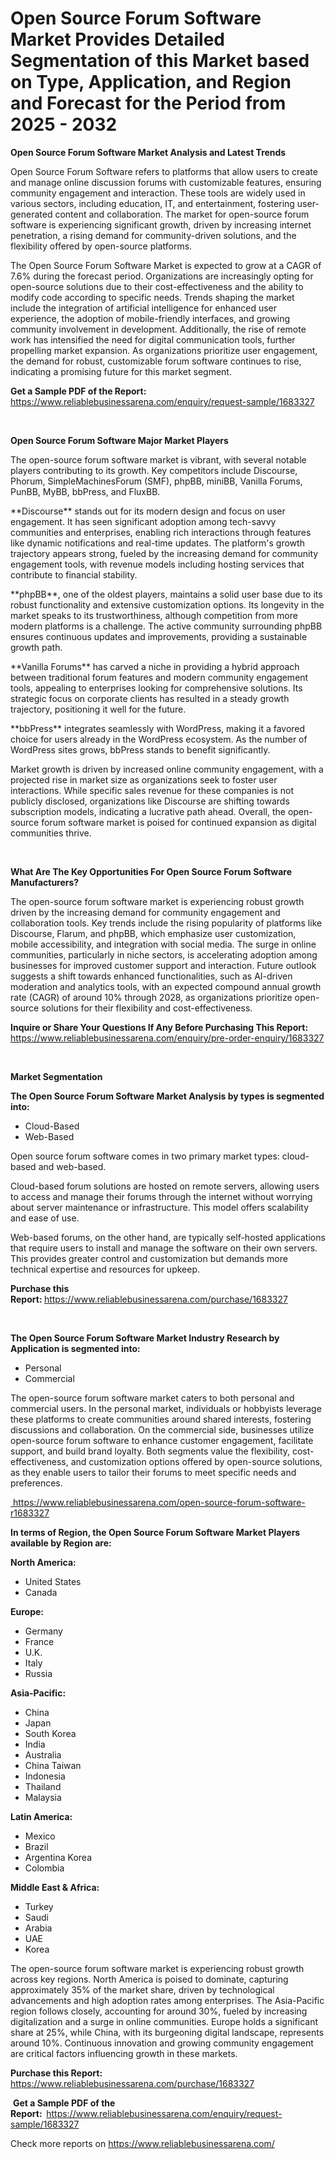 <p><h1>Open Source Forum Software Market Provides Detailed Segmentation of this Market based on Type, Application, and Region and Forecast for the Period from 2025 - 2032</h1></p><p><strong>Open Source Forum Software Market Analysis and Latest Trends</strong></p>
<p><p>Open Source Forum Software refers to platforms that allow users to create and manage online discussion forums with customizable features, ensuring community engagement and interaction. These tools are widely used in various sectors, including education, IT, and entertainment, fostering user-generated content and collaboration. The market for open-source forum software is experiencing significant growth, driven by increasing internet penetration, a rising demand for community-driven solutions, and the flexibility offered by open-source platforms.</p><p>The Open Source Forum Software Market is expected to grow at a CAGR of 7.6% during the forecast period. Organizations are increasingly opting for open-source solutions due to their cost-effectiveness and the ability to modify code according to specific needs. Trends shaping the market include the integration of artificial intelligence for enhanced user experience, the adoption of mobile-friendly interfaces, and growing community involvement in development. Additionally, the rise of remote work has intensified the need for digital communication tools, further propelling market expansion. As organizations prioritize user engagement, the demand for robust, customizable forum software continues to rise, indicating a promising future for this market segment.</p></p>
<p><strong>Get a Sample PDF of the Report:&nbsp;</strong> <a href="https://www.reliablebusinessarena.com/enquiry/request-sample/1683327?utm_campaign=3041&utm_medium=2&utm_source=Github&utm_content=ia&utm_term=26032025&utm_id=open-source-forum-software">https://www.reliablebusinessarena.com/enquiry/request-sample/1683327</a></p>
<p>&nbsp;</p>
<p><strong>Open Source Forum Software Major Market Players</strong></p>
<p><p>The open-source forum software market is vibrant, with several notable players contributing to its growth. Key competitors include Discourse, Phorum, SimpleMachinesForum (SMF), phpBB, miniBB, Vanilla Forums, PunBB, MyBB, bbPress, and FluxBB.</p><p>**Discourse** stands out for its modern design and focus on user engagement. It has seen significant adoption among tech-savvy communities and enterprises, enabling rich interactions through features like dynamic notifications and real-time updates. The platform's growth trajectory appears strong, fueled by the increasing demand for community engagement tools, with revenue models including hosting services that contribute to financial stability.</p><p>**phpBB**, one of the oldest players, maintains a solid user base due to its robust functionality and extensive customization options. Its longevity in the market speaks to its trustworthiness, although competition from more modern platforms is a challenge. The active community surrounding phpBB ensures continuous updates and improvements, providing a sustainable growth path.</p><p>**Vanilla Forums** has carved a niche in providing a hybrid approach between traditional forum features and modern community engagement tools, appealing to enterprises looking for comprehensive solutions. Its strategic focus on corporate clients has resulted in a steady growth trajectory, positioning it well for the future.</p><p>**bbPress** integrates seamlessly with WordPress, making it a favored choice for users already in the WordPress ecosystem. As the number of WordPress sites grows, bbPress stands to benefit significantly.</p><p>Market growth is driven by increased online community engagement, with a projected rise in market size as organizations seek to foster user interactions. While specific sales revenue for these companies is not publicly disclosed, organizations like Discourse are shifting towards subscription models, indicating a lucrative path ahead. Overall, the open-source forum software market is poised for continued expansion as digital communities thrive.</p></p>
<p>&nbsp;</p>
<p><strong>What Are The Key Opportunities For Open Source Forum Software Manufacturers?</strong></p>
<p><p>The open-source forum software market is experiencing robust growth driven by the increasing demand for community engagement and collaboration tools. Key trends include the rising popularity of platforms like Discourse, Flarum, and phpBB, which emphasize user customization, mobile accessibility, and integration with social media. The surge in online communities, particularly in niche sectors, is accelerating adoption among businesses for improved customer support and interaction. Future outlook suggests a shift towards enhanced functionalities, such as AI-driven moderation and analytics tools, with an expected compound annual growth rate (CAGR) of around 10% through 2028, as organizations prioritize open-source solutions for their flexibility and cost-effectiveness.</p></p>
<p><strong>Inquire or Share Your Questions If Any Before Purchasing This Report:</strong> <a href="https://www.reliablebusinessarena.com/enquiry/pre-order-enquiry/1683327?utm_campaign=3041&utm_medium=2&utm_source=Github&utm_content=ia&utm_term=26032025&utm_id=open-source-forum-software">https://www.reliablebusinessarena.com/enquiry/pre-order-enquiry/1683327</a></p>
<p>&nbsp;</p>
<p><strong>Market Segmentation</strong></p>
<p><strong>The Open Source Forum Software Market Analysis by types is segmented into:</strong></p>
<p><ul><li>Cloud-Based</li><li>Web-Based</li></ul></p>
<p><p>Open source forum software comes in two primary market types: cloud-based and web-based. </p><p>Cloud-based forum solutions are hosted on remote servers, allowing users to access and manage their forums through the internet without worrying about server maintenance or infrastructure. This model offers scalability and ease of use.</p><p>Web-based forums, on the other hand, are typically self-hosted applications that require users to install and manage the software on their own servers. This provides greater control and customization but demands more technical expertise and resources for upkeep.</p></p>
<p><strong>Purchase this Report:&nbsp;</strong><a href="https://www.reliablebusinessarena.com/purchase/1683327?utm_campaign=3041&utm_medium=2&utm_source=Github&utm_content=ia&utm_term=26032025&utm_id=open-source-forum-software">https://www.reliablebusinessarena.com/purchase/1683327</a></p>
<p>&nbsp;</p>
<p><strong>The Open Source Forum Software Market Industry Research by Application is segmented into:</strong></p>
<p><ul><li>Personal</li><li>Commercial</li></ul></p>
<p><p>The open-source forum software market caters to both personal and commercial users. In the personal market, individuals or hobbyists leverage these platforms to create communities around shared interests, fostering discussions and collaboration. On the commercial side, businesses utilize open-source forum software to enhance customer engagement, facilitate support, and build brand loyalty. Both segments value the flexibility, cost-effectiveness, and customization options offered by open-source solutions, as they enable users to tailor their forums to meet specific needs and preferences.</p></p>
<p><a href="https://www.reliablebusinessarena.com/open-source-forum-software-r1683327?utm_campaign=3041&utm_medium=2&utm_source=Github&utm_content=ia&utm_term=26032025&utm_id=open-source-forum-software">&nbsp;https://www.reliablebusinessarena.com/open-source-forum-software-r1683327</a></p>
<p><strong>In terms of Region, the Open Source Forum Software Market Players available by Region are:</strong></p>
<p>
    <p> <strong> North America: </strong>
        <ul>
            <li>United States</li>
            <li>Canada</li>
        </ul>
        </p> 
    <p> <strong> Europe: </strong>
        <ul>
            <li>Germany</li>
            <li>France</li>
            <li>U.K.</li>
            <li>Italy</li>
            <li>Russia</li>
        </ul>
        </p> 
    <p> <strong> Asia-Pacific: </strong>
        <ul>
            <li>China</li>
            <li>Japan</li>
            <li>South Korea</li>
            <li>India</li>
            <li>Australia</li>
            <li>China Taiwan</li>
            <li>Indonesia</li>
            <li>Thailand</li>
            <li>Malaysia</li>
        </ul>
        </p> 
    <p> <strong> Latin America: </strong>
        <ul>
            <li>Mexico</li>
            <li>Brazil</li>
            <li>Argentina Korea</li>
            <li>Colombia</li>
        </ul>
        </p> 
    <p> <strong> Middle East & Africa: </strong>
        <ul>
            <li>Turkey</li>
            <li>Saudi</li>
            <li>Arabia</li>
            <li>UAE</li>
            <li>Korea</li>
        </ul>
    </p>
    </p>
<p><p>The open-source forum software market is experiencing robust growth across key regions. North America is poised to dominate, capturing approximately 35% of the market share, driven by technological advancements and high adoption rates among enterprises. The Asia-Pacific region follows closely, accounting for around 30%, fueled by increasing digitalization and a surge in online communities. Europe holds a significant share at 25%, while China, with its burgeoning digital landscape, represents around 10%. Continuous innovation and growing community engagement are critical factors influencing growth in these markets.</p></p>
<p><strong>Purchase this Report: </strong><a href="https://www.reliablebusinessarena.com/purchase/1683327?utm_campaign=3041&utm_medium=2&utm_source=Github&utm_content=ia&utm_term=26032025&utm_id=open-source-forum-software">https://www.reliablebusinessarena.com/purchase/1683327</a></p>
<p>&nbsp;<strong>Get a Sample PDF of the Report:&nbsp;&nbsp;</strong><a href="https://www.reliablebusinessarena.com/enquiry/request-sample/1683327?utm_campaign=3041&utm_medium=2&utm_source=Github&utm_content=ia&utm_term=26032025&utm_id=open-source-forum-software">https://www.reliablebusinessarena.com/enquiry/request-sample/1683327</a></p>
<p><strong></strong></p>
<p>Check more reports on <a href="https://www.reliablebusinessarena.com/?utm_campaign=3041&utm_medium=2&utm_source=Github&utm_content=ia&utm_term=26032025&utm_id=open-source-forum-software">https://www.reliablebusinessarena.com/</a></p>